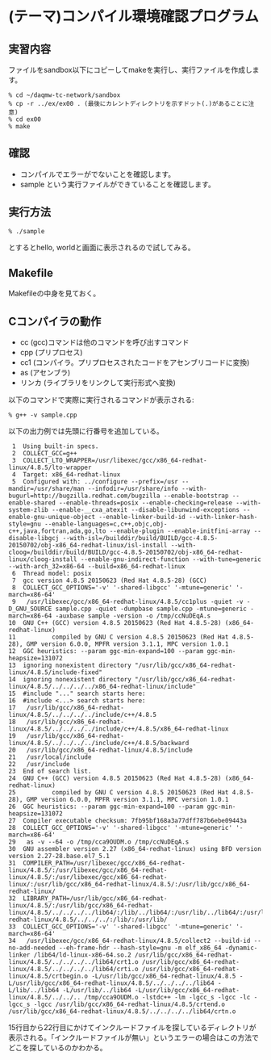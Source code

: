 (テーマ)コンパイル環境確認プログラム
====================================

実習内容
--------

ファイルをsandbox以下にコピーしてmakeを実行し、実行ファイルを作成します。

    % cd ~/daqmw-tc-network/sandbox
    % cp -r ../ex/ex00 . (最後にカレントディレクトリを示すドット(.)があることに注意)
    % cd ex00
    % make

確認
----

- コンパイルでエラーがでないことを確認します。
- sample という実行ファイルができていることを確認します。

実行方法
--------

    % ./sample

とするとhello, worldと画面に表示されるので試してみる。

Makefile
--------

Makefileの中身を見ておく。

Cコンパイラの動作
----------------

- cc (gcc)コマンドは他のコマンドを呼び出すコマンド
- cpp (プリプロセス)
- cc1 (コンパイラ。プリプロセスされたコードをアセンブリコードに変換)
- as  (アセンブラ)
- リンカ (ライブラリをリンクして実行形式へ変換)

以下のコマンドで実際に実行されるコマンドが表示される:

    % g++ -v sample.cpp

以下の出力例では先頭に行番号を追加している。

     1	Using built-in specs.
     2	COLLECT_GCC=g++
     3	COLLECT_LTO_WRAPPER=/usr/libexec/gcc/x86_64-redhat-linux/4.8.5/lto-wrapper
     4	Target: x86_64-redhat-linux
     5	Configured with: ../configure --prefix=/usr --mandir=/usr/share/man --infodir=/usr/share/info --with-bugurl=http://bugzilla.redhat.com/bugzilla --enable-bootstrap --enable-shared --enable-threads=posix --enable-checking=release --with-system-zlib --enable-__cxa_atexit --disable-libunwind-exceptions --enable-gnu-unique-object --enable-linker-build-id --with-linker-hash-style=gnu --enable-languages=c,c++,objc,obj-c++,java,fortran,ada,go,lto --enable-plugin --enable-initfini-array --disable-libgcj --with-isl=/builddir/build/BUILD/gcc-4.8.5-20150702/obj-x86_64-redhat-linux/isl-install --with-cloog=/builddir/build/BUILD/gcc-4.8.5-20150702/obj-x86_64-redhat-linux/cloog-install --enable-gnu-indirect-function --with-tune=generic --with-arch_32=x86-64 --build=x86_64-redhat-linux
     6	Thread model: posix
     7	gcc version 4.8.5 20150623 (Red Hat 4.8.5-28) (GCC)
     8	COLLECT_GCC_OPTIONS='-v' '-shared-libgcc' '-mtune=generic' '-march=x86-64'
     9	 /usr/libexec/gcc/x86_64-redhat-linux/4.8.5/cc1plus -quiet -v -D_GNU_SOURCE sample.cpp -quiet -dumpbase sample.cpp -mtune=generic -march=x86-64 -auxbase sample -version -o /tmp/ccNuDEqA.s
    10	GNU C++ (GCC) version 4.8.5 20150623 (Red Hat 4.8.5-28) (x86_64-redhat-linux)
    11	        compiled by GNU C version 4.8.5 20150623 (Red Hat 4.8.5-28), GMP version 6.0.0, MPFR version 3.1.1, MPC version 1.0.1
    12	GGC heuristics: --param ggc-min-expand=100 --param ggc-min-heapsize=131072
    13	ignoring nonexistent directory "/usr/lib/gcc/x86_64-redhat-linux/4.8.5/include-fixed"
    14	ignoring nonexistent directory "/usr/lib/gcc/x86_64-redhat-linux/4.8.5/../../../../x86_64-redhat-linux/include"
    15	#include "..." search starts here:
    16	#include <...> search starts here:
    17	 /usr/lib/gcc/x86_64-redhat-linux/4.8.5/../../../../include/c++/4.8.5
    18	 /usr/lib/gcc/x86_64-redhat-linux/4.8.5/../../../../include/c++/4.8.5/x86_64-redhat-linux
    19	 /usr/lib/gcc/x86_64-redhat-linux/4.8.5/../../../../include/c++/4.8.5/backward
    20	 /usr/lib/gcc/x86_64-redhat-linux/4.8.5/include
    21	 /usr/local/include
    22	 /usr/include
    23	End of search list.
    24	GNU C++ (GCC) version 4.8.5 20150623 (Red Hat 4.8.5-28) (x86_64-redhat-linux)
    25	        compiled by GNU C version 4.8.5 20150623 (Red Hat 4.8.5-28), GMP version 6.0.0, MPFR version 3.1.1, MPC version 1.0.1
    26	GGC heuristics: --param ggc-min-expand=100 --param ggc-min-heapsize=131072
    27	Compiler executable checksum: 7fb95bf168a3a77dff787b6ebe09443a
    28	COLLECT_GCC_OPTIONS='-v' '-shared-libgcc' '-mtune=generic' '-march=x86-64'
    29	 as -v --64 -o /tmp/cca9OUDM.o /tmp/ccNuDEqA.s
    30	GNU assembler version 2.27 (x86_64-redhat-linux) using BFD version version 2.27-28.base.el7_5.1
    31	COMPILER_PATH=/usr/libexec/gcc/x86_64-redhat-linux/4.8.5/:/usr/libexec/gcc/x86_64-redhat-linux/4.8.5/:/usr/libexec/gcc/x86_64-redhat-linux/:/usr/lib/gcc/x86_64-redhat-linux/4.8.5/:/usr/lib/gcc/x86_64-redhat-linux/
    32	LIBRARY_PATH=/usr/lib/gcc/x86_64-redhat-linux/4.8.5/:/usr/lib/gcc/x86_64-redhat-linux/4.8.5/../../../../lib64/:/lib/../lib64/:/usr/lib/../lib64/:/usr/lib/gcc/x86_64-redhat-linux/4.8.5/../../../:/lib/:/usr/lib/
    33	COLLECT_GCC_OPTIONS='-v' '-shared-libgcc' '-mtune=generic' '-march=x86-64'
    34	 /usr/libexec/gcc/x86_64-redhat-linux/4.8.5/collect2 --build-id --no-add-needed --eh-frame-hdr --hash-style=gnu -m elf_x86_64 -dynamic-linker /lib64/ld-linux-x86-64.so.2 /usr/lib/gcc/x86_64-redhat-linux/4.8.5/../../../../lib64/crt1.o /usr/lib/gcc/x86_64-redhat-linux/4.8.5/../../../../lib64/crti.o /usr/lib/gcc/x86_64-redhat-linux/4.8.5/crtbegin.o -L/usr/lib/gcc/x86_64-redhat-linux/4.8.5 -L/usr/lib/gcc/x86_64-redhat-linux/4.8.5/../../../../lib64 -L/lib/../lib64 -L/usr/lib/../lib64 -L/usr/lib/gcc/x86_64-redhat-linux/4.8.5/../../.. /tmp/cca9OUDM.o -lstdc++ -lm -lgcc_s -lgcc -lc -lgcc_s -lgcc /usr/lib/gcc/x86_64-redhat-linux/4.8.5/crtend.o /usr/lib/gcc/x86_64-redhat-linux/4.8.5/../../../../lib64/crtn.o

15行目から22行目にかけてインクルードファイルを探しているディレクトリが
表示される。「インクルードファイルが無い」というエラーの場合はこの方法で
どこを探しているのかわかる。
